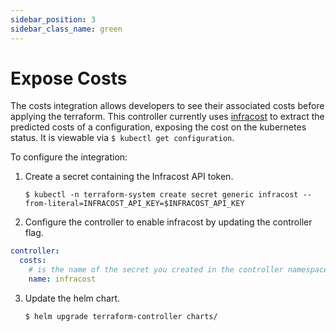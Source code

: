 ```yaml
---
sidebar_position: 3
sidebar_class_name: green
---
```

# Expose Costs

The costs integration allows developers to see their associated costs before applying the terraform. This controller currently uses [infracost](https://infracost.io) to extract the predicted costs of a configuration, exposing the cost on the kubernetes status. It is viewable via `$ kubectl get configuration`.

To configure the integration:

1. Create a secret containing the Infracost API token.

    `$ kubectl -n terraform-system create secret generic infracost --from-literal=INFRACOST_API_KEY=$INFRACOST_API_KEY`

2. Configure the controller to enable infracost by updating the controller flag.
  ```YAML
  controller:
    costs:
      # is the name of the secret you created in the controller namespace above
      name: infracost
  ```

3. Update the helm chart.

    `$ helm upgrade terraform-controller charts/`

